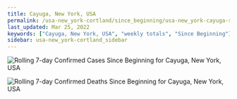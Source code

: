 ```yaml
---
title: Cayuga, New York, USA
permalink: /usa-new_york-cortland/since_beginning/usa-new_york-cayuga-since_beginning.html
last_updated: Mar 25, 2022
keywords: ["Cayuga, New York, USA", "weekly totals", "Since Beginning"]
sidebar: usa-new_york-cortland_sidebar
---
```


![Rolling 7-day Confirmed Cases Since Beginning for Cayuga, New York, USA](/covid_tracker/images/graphs/usa-new_york-cayuga-rolling_7_days_confirmed-since_beginning_graph.png)

![Rolling 7-day Confirmed Deaths Since Beginning for Cayuga, New York, USA](/covid_tracker/images/graphs/usa-new_york-cayuga-rolling_7_days_deaths-since_beginning_graph.png)
